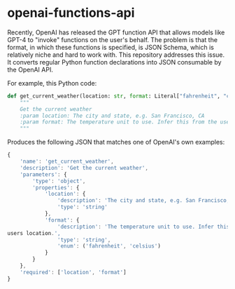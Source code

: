 # openai-functions-api

Recently, OpenAI has released the GPT function API that allows models like GPT-4 to "invoke" functions on the user's behalf.
The problem is that the format, in which these functions is specified, is JSON Schema, which is relatively niche and hard to work with.
This repository addresses this issue. It converts regular Python function declarations into JSON consumable by the OpenAI API.

For example, this Python code:
```py
def get_current_weather(location: str, format: Literal["fahrenheit", "celsius"]):
    """
    Get the current weather
    :param location: The city and state, e.g. San Francisco, CA
    :param format: The temperature unit to use. Infer this from the users location.
    """
```
Produces the following JSON that matches one of OpenAI's own examples:
```js
{
    'name': 'get_current_weather',
    'description': 'Get the current weather',
    'parameters': {
        'type': 'object',
        'properties': {
            'location': {
                'description': 'The city and state, e.g. San Francisco, CA',
                'type': 'string'
            },
            'format': {
                'description': 'The temperature unit to use. Infer this from the
users location.',
                'type': 'string',
                'enum': ('fahrenheit', 'celsius')
            }
        }
    },
    'required': ['location', 'format']
}
```
